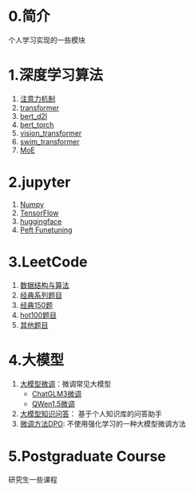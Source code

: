 # 0.简介

个人学习实现的一些模块

# 1.深度学习算法

1. [注意力机制](dl_algo/attention_mechanism/README.md)
2. [transformer](dl_algo/transformer/README.md)
3. [bert_d2l](dl_algo/bert_d2l/README.md)
4. [bert_torch](dl_algo/bert_torch/README.md)
5. [vision_transformer](dl_algo/vision_transformer/README.md)
6. [swim_transformer](dl_algo/swim_transformer/README.md)
7. [MoE](dl_algo/mixture_of_experts/README.md)

# 2.jupyter

1. [Numpy](jupyter/numpy)
2. [TensorFlow](jupyter)
3. [huggingface](jupyter/huggingface)
4. [Peft Funetuning](jupyter/peft_funetuning)

# 3.LeetCode

1. [数据结构与算法](leetcode/01_alg/README.md)
2. [经典系列题目](leetcode/02classical_topic/README.md)
3. [经典150题](leetcode/03_150topic/README.md)
4. [hot100题目](leetcode/04_hot100/README.md)
5. [其他题目](leetcode/255_other/README.md)

# 4.大模型

1. [大模型微调](llm_code/fine_tuning)：微调常见大模型
    - [ChatGLM3微调](llm_code/fine_tuning/chatglm3)
    - [QWen1.5微调](llm_code/fine_tuning/qwen1_5)
2. [大模型知识问答](llm_code/llm_qa)： 基于个人知识库的问答助手
3. [微调方法DPO](llm_code/llm_dpo): 不使用强化学习的一种大模型微调方法

# 5.Postgraduate Course

研究生一些课程


